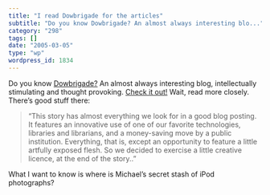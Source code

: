 ```yaml
---
title: "I read Dowbrigade for the articles"
subtitle: "Do you know Dowbrigade? An almost always interesting blo..."
category: "298"
tags: []
date: "2005-03-05"
type: "wp"
wordpress_id: 1834
---
```

Do you know [Dowbrigade?](http://blogs.law.harvard.edu/dowbrigade/) An almost always interesting blog, intellectually stimulating and thought provoking. [Check it out!](http://blogs.law.harvard.edu/dowbrigade/)
Wait, read more closely. There’s good stuff there:

> “This story has almost everything we look for in a good blog posting.  It features an innovative use of one of our favorite technologies, libraries and librarians, and a money-saving move by a public institution. Everything, that is, except an opportunity to feature a little artfully exposed flesh. So we decided to exercise a little creative licence, at the end of the story..”

What I want to know is where is Michael’s secret stash of iPod photographs?